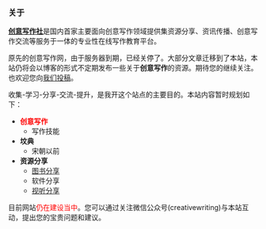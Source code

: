 ### 关于

[**创意写作社**](https://www.creativewriting.cn/)是国内首家主要面向创意写作领域提供集资源分享、资讯传播、创意写作交流等服务于一体的专业性在线写作教育平台。

原先的创意写作网，由于服务器到期，已经关停了。大部分文章迁移到了本站，本站仍将会以博客的形式不定期发布一些关于**创意写作**的资源。期待您的继续关注。也欢迎您向[我们投稿](https://www.creativewriting.cn/joinus)。

收集-学习-分享-交流-提升，是我开这个站点的主要目的。本站内容暂时规划如下：

+ **<font color=red>创意写作</font>**
    * 写作技能
+ **坟典**
    * 宋朝以前
+ **资源分享**
    * [图书分享](https://wangpan.creativewriting.cn/)
    * 软件分享
    * [视听分享](https://gallery.creativewriting.cn/)

目前网站<font color=red>仍在建设当中</font>。您可以通过关注微信公众号(creativewriting)与本站互动，提出您的宝贵问题和建议。

